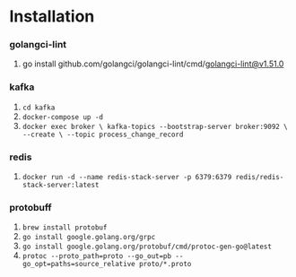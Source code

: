 # Installation

### golangci-lint
1. go install github.com/golangci/golangci-lint/cmd/golangci-lint@v1.51.0

### kafka
1. `cd kafka`
2. `docker-compose up -d`
3. `docker exec broker \
   kafka-topics --bootstrap-server broker:9092 \
   --create \
   --topic process_change_record`

### redis
1. `docker run -d --name redis-stack-server -p 6379:6379 redis/redis-stack-server:latest`

### protobuff
1. `brew install protobuf`
2. `go install google.golang.org/grpc`
3. `go install google.golang.org/protobuf/cmd/protoc-gen-go@latest`
4. `protoc --proto_path=proto --go_out=pb --go_opt=paths=source_relative proto/*.proto`